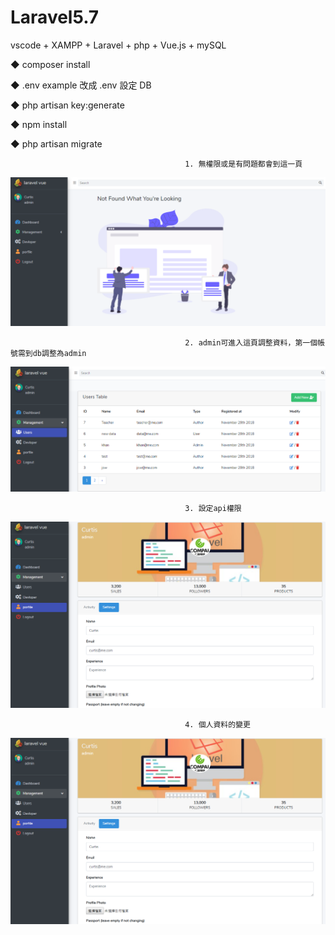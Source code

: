 # Laravel5.7
vscode + XAMPP + Laravel + php + Vue.js + mySQL

◆ composer install

◆ .env example 改成 .env 設定 DB

◆ php artisan key:generate

◆ npm install

◆ php artisan migrate

                                           1. 無權限或是有問題都會到這一頁
                 
![image](https://github.com/curtis567/Laravel5.7/blob/master/1.PNG)

                                           2. admin可進入這頁調整資料，第一個帳號需到db調整為admin

![image](https://github.com/curtis567/Laravel5.7/blob/master/2.PNG)

                                           3. 設定api權限

![image](https://github.com/curtis567/Laravel5.7/blob/master/4.PNG)

                                           4. 個人資料的變更

![image](https://github.com/curtis567/Laravel5.7/blob/master/4.PNG)

